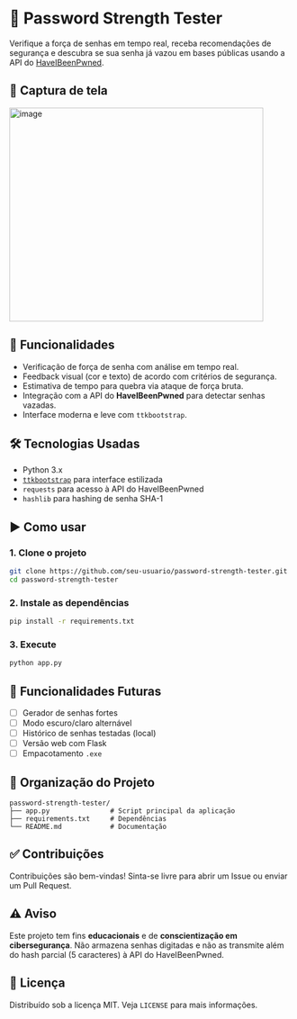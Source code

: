 # 🔐 Password Strength Tester

Verifique a força de senhas em tempo real, receba recomendações de segurança e descubra se sua senha já vazou em bases públicas usando a API do [HaveIBeenPwned](https://haveibeenpwned.com).

## 📸 Captura de tela
<img width="451" height="380" alt="image" src="https://github.com/user-attachments/assets/a4f5a41f-b261-4878-aab8-2c7bdfd24eaf" />


## 🧠 Funcionalidades

- Verificação de força de senha com análise em tempo real.
- Feedback visual (cor e texto) de acordo com critérios de segurança.
- Estimativa de tempo para quebra via ataque de força bruta.
- Integração com a API do **HaveIBeenPwned** para detectar senhas vazadas.
- Interface moderna e leve com `ttkbootstrap`.

## 🛠️ Tecnologias Usadas

- Python 3.x
- [`ttkbootstrap`](https://github.com/israel-dryer/ttkbootstrap) para interface estilizada
- `requests` para acesso à API do HaveIBeenPwned
- `hashlib` para hashing de senha SHA-1

## ▶️ Como usar

### 1. Clone o projeto
```bash
git clone https://github.com/seu-usuario/password-strength-tester.git
cd password-strength-tester
```

### 2. Instale as dependências
```bash
pip install -r requirements.txt
```

### 3. Execute
```bash
python app.py
```

## 🔄 Funcionalidades Futuras

- [ ] Gerador de senhas fortes
- [ ] Modo escuro/claro alternável
- [ ] Histórico de senhas testadas (local)
- [ ] Versão web com Flask
- [ ] Empacotamento `.exe`

## 📁 Organização do Projeto

```
password-strength-tester/
├── app.py               # Script principal da aplicação
├── requirements.txt     # Dependências
└── README.md            # Documentação
```

## ✅ Contribuições

Contribuições são bem-vindas! Sinta-se livre para abrir um Issue ou enviar um Pull Request.

## ⚠️ Aviso

Este projeto tem fins **educacionais** e de **conscientização em cibersegurança**. Não armazena senhas digitadas e não as transmite além do hash parcial (5 caracteres) à API do HaveIBeenPwned.

## 📜 Licença
Distribuído sob a licença MIT. Veja `LICENSE` para mais informações.
